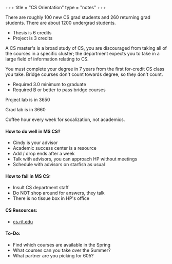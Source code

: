 +++
title = "CS Orientation"
type = "notes"
+++

 There are roughly 100 new CS grad students and 260 returning grad students. There are about 1200 undergrad students.

 - Thesis is 6 credits
 - Project is 3 credits

 A CS master's is a broad study of CS, you are discouraged from taking all of the courses in a specific cluster; the department expects you to take in a large field of information relating to CS. 

 You must complete your degree in 7 years from the first for-credit CS class you take. Bridge courses don't count towards degree, so they don't count. 

 * Required 3.0 minimum to graduate
 * Required B or better to pass bridge courses

Project lab is in 3650

Grad lab is in 3660

Coffee hour every week for socalization, not academics.


#### How to do well in MS CS?

* Cindy is your advisor 
* Academic success center is a resource 
* Add / drop ends after a week
* Talk with advisors, you can approach HP without meetings
* Schedule with advisors on starfish as usual

#### How to fail in MS CS:

* Insult CS department staff 
* Do NOT shop around for answers, they talk
* There is no tissue box in HP's office


#### CS Resources:

* [cs.rit.edu](https://cs.rit.edu/)


#### To-Do:

* Find which courses are available in the Spring
* What courses can you take over the Summer?
* What partner are you picking for 605?
